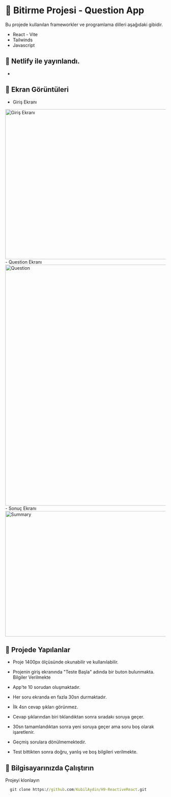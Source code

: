 # 📝 Bitirme Projesi - Question App

Bu projede kullanılan frameworkler ve programlama dilleri aşağıdaki gibidir.

* React - Vite
* Tailwinds
* Javascript 

## 🔭 Netlify ile yayınlandı.
- 

## 🎨 Ekran Görüntüleri
- Giriş Ekranı
<img width="1645" height="471" alt="Giriş Ekranı" src="https://github.com/user-attachments/assets/b5290f70-3e59-40be-87c6-e624dc1bd95c" />
- Question Ekranı
<img width="1451" height="756" alt="Question" src="https://github.com/user-attachments/assets/ed02ae6c-f2ec-4a30-b5bd-e1f7c535b75b" />
- Sonuç Ekranı
<img width="1405" height="394" alt="Summary" src="https://github.com/user-attachments/assets/f90f5e9b-a23f-461c-8c3a-2a75282fa64e" />

## 🚀 Projede Yapılanlar 
- Proje 1400px ölçüsünde okunabilir ve kullanılabilir.

- Projenin giriş ekranında "Teste Başla" adında bir buton bulunmakta. Bilgiler Verilmekte

- App'te 10 sorudan oluşmaktadır.

- Her soru ekranda en fazla 30sn durmaktadır.

- İlk 4sn cevap şıkları görünmez.

- Cevap şıklarından biri tıklandıktan sonra sıradakı soruya geçer.

- 30sn tamamlandıktan sonra yeni soruya geçer ama soru boş olarak işaretlenir.

- Geçmiş sorulara dönülmemektedir.

- Test bittikten sonra doğru, yanlış ve boş bilgileri verilmekte.

## 📌 Bilgisayarınızda Çalıştırın

Projeyi klonlayın

```cmd
  git clone https://github.com/KubilAydin/H9-ReactiveReact.git
```


  
